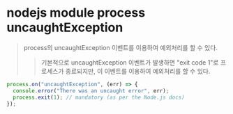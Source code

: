 # nodejs module process uncaughtException

> process의 uncaughtException 이벤트를 이용하여 예외처리를 할 수 있다.
>
> > 기본적으로 uncaughtException 이벤트가 발생하면 "exit code 1"로 프로세스가 종료되지만, 이 이벤트를 이용하여 예외처리를 할 수 있다.

```js
process.on("uncaughtException", (err) => {
  console.error("There was an uncaught error", err);
  process.exit(1); // mandatory (as per the Node.js docs)
});
```
